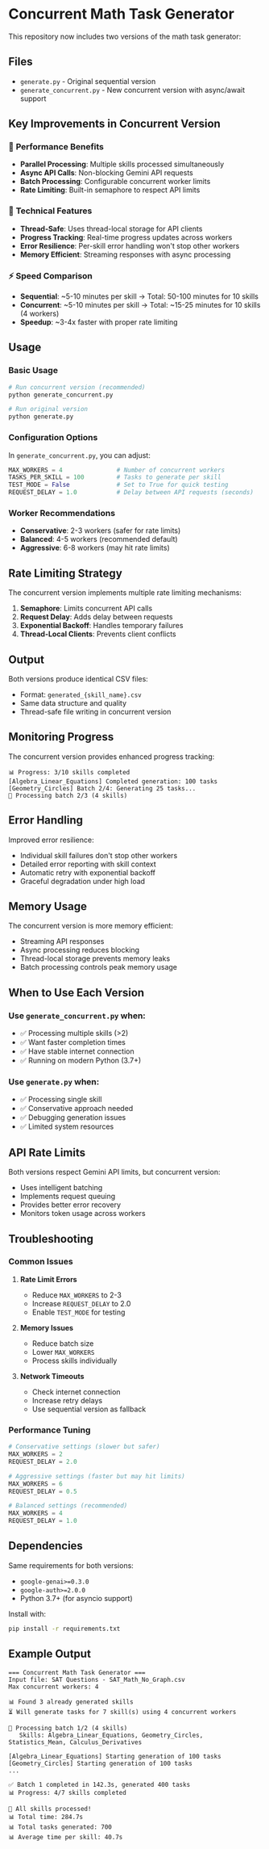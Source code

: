 # Concurrent Math Task Generator

This repository now includes two versions of the math task generator:

## Files

- `generate.py` - Original sequential version
- `generate_concurrent.py` - New concurrent version with async/await support

## Key Improvements in Concurrent Version

### 🚀 **Performance Benefits**
- **Parallel Processing**: Multiple skills processed simultaneously
- **Async API Calls**: Non-blocking Gemini API requests
- **Batch Processing**: Configurable concurrent worker limits
- **Rate Limiting**: Built-in semaphore to respect API limits

### 🔧 **Technical Features**
- **Thread-Safe**: Uses thread-local storage for API clients
- **Progress Tracking**: Real-time progress updates across workers
- **Error Resilience**: Per-skill error handling won't stop other workers
- **Memory Efficient**: Streaming responses with async processing

### ⚡ **Speed Comparison**
- **Sequential**: ~5-10 minutes per skill → Total: 50-100 minutes for 10 skills
- **Concurrent**: ~5-10 minutes per skill → Total: ~15-25 minutes for 10 skills (4 workers)
- **Speedup**: ~3-4x faster with proper rate limiting

## Usage

### Basic Usage
```bash
# Run concurrent version (recommended)
python generate_concurrent.py

# Run original version
python generate.py
```

### Configuration Options

In `generate_concurrent.py`, you can adjust:

```python
MAX_WORKERS = 4               # Number of concurrent workers
TASKS_PER_SKILL = 100         # Tasks to generate per skill
TEST_MODE = False             # Set to True for quick testing
REQUEST_DELAY = 1.0           # Delay between API requests (seconds)
```

### Worker Recommendations

- **Conservative**: 2-3 workers (safer for rate limits)
- **Balanced**: 4-5 workers (recommended default)
- **Aggressive**: 6-8 workers (may hit rate limits)

## Rate Limiting Strategy

The concurrent version implements multiple rate limiting mechanisms:

1. **Semaphore**: Limits concurrent API calls
2. **Request Delay**: Adds delay between requests
3. **Exponential Backoff**: Handles temporary failures
4. **Thread-Local Clients**: Prevents client conflicts

## Output

Both versions produce identical CSV files:
- Format: `generated_{skill_name}.csv`
- Same data structure and quality
- Thread-safe file writing in concurrent version

## Monitoring Progress

The concurrent version provides enhanced progress tracking:

```
📊 Progress: 3/10 skills completed
[Algebra_Linear_Equations] Completed generation: 100 tasks
[Geometry_Circles] Batch 2/4: Generating 25 tasks...
🚀 Processing batch 2/3 (4 skills)
```

## Error Handling

Improved error resilience:
- Individual skill failures don't stop other workers
- Detailed error reporting with skill context
- Automatic retry with exponential backoff
- Graceful degradation under high load

## Memory Usage

The concurrent version is more memory efficient:
- Streaming API responses
- Async processing reduces blocking
- Thread-local storage prevents memory leaks
- Batch processing controls peak memory usage

## When to Use Each Version

### Use `generate_concurrent.py` when:
- ✅ Processing multiple skills (>2)
- ✅ Want faster completion times
- ✅ Have stable internet connection
- ✅ Running on modern Python (3.7+)

### Use `generate.py` when:
- ✅ Processing single skill
- ✅ Conservative approach needed
- ✅ Debugging generation issues
- ✅ Limited system resources

## API Rate Limits

Both versions respect Gemini API limits, but concurrent version:
- Uses intelligent batching
- Implements request queuing
- Provides better error recovery
- Monitors token usage across workers

## Troubleshooting

### Common Issues

1. **Rate Limit Errors**
   - Reduce `MAX_WORKERS` to 2-3
   - Increase `REQUEST_DELAY` to 2.0
   - Enable `TEST_MODE` for testing

2. **Memory Issues**
   - Reduce batch size
   - Lower `MAX_WORKERS`
   - Process skills individually

3. **Network Timeouts**
   - Check internet connection
   - Increase retry delays
   - Use sequential version as fallback

### Performance Tuning

```python
# Conservative settings (slower but safer)
MAX_WORKERS = 2
REQUEST_DELAY = 2.0

# Aggressive settings (faster but may hit limits)
MAX_WORKERS = 6
REQUEST_DELAY = 0.5

# Balanced settings (recommended)
MAX_WORKERS = 4
REQUEST_DELAY = 1.0
```

## Dependencies

Same requirements for both versions:
- `google-genai>=0.3.0`
- `google-auth>=2.0.0`
- Python 3.7+ (for asyncio support)

Install with:
```bash
pip install -r requirements.txt
```

## Example Output

```
=== Concurrent Math Task Generator ===
Input file: SAT Questions - SAT_Math_No_Graph.csv
Max concurrent workers: 4

📊 Found 3 already generated skills
⏳ Will generate tasks for 7 skill(s) using 4 concurrent workers

🚀 Processing batch 1/2 (4 skills)
   Skills: Algebra_Linear_Equations, Geometry_Circles, Statistics_Mean, Calculus_Derivatives

[Algebra_Linear_Equations] Starting generation of 100 tasks
[Geometry_Circles] Starting generation of 100 tasks
...

✅ Batch 1 completed in 142.3s, generated 400 tasks
📊 Progress: 4/7 skills completed

🎉 All skills processed!
📊 Total time: 284.7s
📊 Total tasks generated: 700
📊 Average time per skill: 40.7s
```
